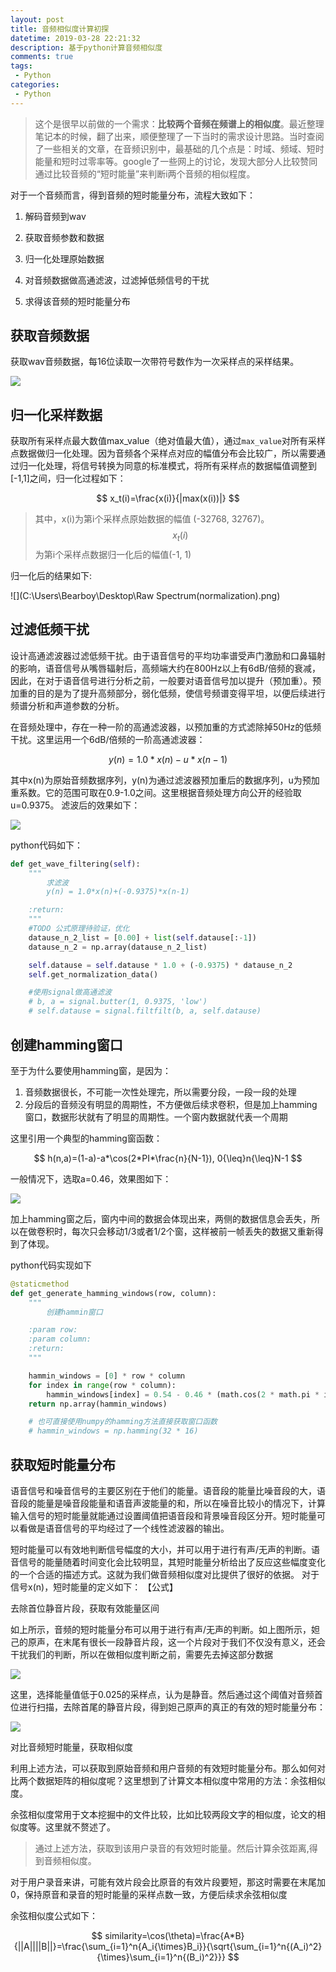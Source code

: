 ```yaml
---
layout: post
title: 音频相似度计算初探
datetime: 2019-03-28 22:21:32
description: 基于python计算音频相似度
comments: true
tags:
 - Python
categories:
 - Python
---
```




> 这个是很早以前做的一个需求：**比较两个音频在频谱上的相似度**。最近整理笔记本的时候，翻了出来，顺便整理了一下当时的需求设计思路。当时查阅了一些相关的文章，在音频识别中，最基础的几个点是：时域、频域、短时能量和短时过零率等。google了一些网上的讨论，发现大部分人比较赞同通过比较音频的“短时能量”来判断i两个音频的相似程度。

对于一个音频而言，得到音频的短时能量分布，流程大致如下：

1. 解码音频到wav

2. 获取音频参数和数据

3. 归一化处理原始数据

4. 对音频数据做高通滤波，过滤掉低频信号的干扰

5. 求得该音频的短时能量分布

   

## 获取音频数据

获取wav音频数据，每16位读取一次带符号数作为一次采样点的采样结果。

![](C:\Users\Bearboy\Desktop\raw_spectrum.png)



## 归一化采样数据

获取所有采样点最大数值max_value（绝对值最大值），通过`max_value`对所有采样点数据做归一化处理。因为音频各个采样点对应的幅值分布会比较广，所以需要通过归一化处理，将信号转换为同意的标准模式，将所有采样点的数据幅值调整到[-1,1]之间，归一化过程如下：


$$
x_t(i)=\frac{x(i)}{|max(x(i))|}
$$




>  其中，x(i)为第i个采样点原始数据的幅值 (-32768, 32767)。$$x_t(i)$$ 为第i个采样点数据归一化后的幅值(-1, 1)
>



归一化后的结果如下:

![](C:\Users\Bearboy\Desktop\Raw Spectrum(normalization).png)



## 过滤低频干扰

设计高通滤波器过滤低频干扰。由于语音信号的平均功率谱受声门激励和口鼻辐射的影响，语音信号从嘴唇辐射后，高频端大约在800Hz以上有6dB/倍频的衰减，因此，在对于语音信号进行分析之前，一般要对语音信号加以提升（预加重）。预加重的目的是为了提升高频部分，弱化低频，使信号频谱变得平坦，以便后续进行频谱分析和声道参数的分析。



在音频处理中，存在一种一阶的高通滤波器，以预加重的方式滤除掉50Hz的低频干扰。这里运用一个6dB/倍频的一阶高通滤波器：


$$
y(n)=1.0*x(n)-u*x(n-1)
$$


其中x(n)为原始音频数据序列，y(n)为通过滤波器预加重后的数据序列，u为预加重系数。它的范围可取在0.9-1.0之间。这里根据音频处理方向公开的经验取 u=0.9375。
滤波后的效果如下：

![](C:\Users\Bearboy\Desktop\Wave_Filtering.png)



python代码如下：

``` python
def get_wave_filtering(self):
    """
        求滤波
        y(n) = 1.0*x(n)+(-0.9375)*x(n-1)

    :return:
    """
    #TODO 公式原理待验证，优化
    datause_n_2_list = [0.00] + list(self.datause[:-1])
    datause_n_2 = np.array(datause_n_2_list)

    self.datause = self.datause * 1.0 + (-0.9375) * datause_n_2
    self.get_normalization_data()

    #使用signal做高通滤波
    # b, a = signal.butter(1, 0.9375, 'low')
    # self.datause = signal.filtfilt(b, a, self.datause)
```



## 创建hamming窗口

至于为什么要使用hamming窗，是因为：

1. 音频数据很长，不可能一次性处理完，所以需要分段，一段一段的处理
2. 分段后的音频没有明显的周期性，不方便做后续求卷积，但是加上hamming窗口，数据形状就有了明显的周期性。一个窗内数据就代表一个周期

这里引用一个典型的hamming窗函数：


$$
h(n,a)=(1-a)-a*\cos(2*PI*\frac{n}{N-1}), 0{\leq}n{\leq}N-1
$$




一般情况下，选取a=0.46，效果图如下：

![](C:\Users\Bearboy\Desktop\Wave_Filtering2.png)

加上hamming窗之后，窗内中间的数据会体现出来，两侧的数据信息会丢失，所以在做卷积时，每次只会移动1/3或者1/2个窗，这样被前一帧丢失的数据又重新得到了体现。

python代码实现如下

``` python
@staticmethod
def get_generate_hamming_windows(row, column):
    """
        创建hammin窗口

    :param row:
    :param column:
    :return:
    """

    hammin_windows = [0] * row * column
    for index in range(row * column):
        hammin_windows[index] = 0.54 - 0.46 * (math.cos(2 * math.pi * index / (row * column - 1)))
    return np.array(hammin_windows)

    # 也可直接使用numpy的hamming方法直接获取窗口函数
    # hammin_windows = np.hamming(32 * 16)
```



## 获取短时能量分布

语音信号和噪音信号的主要区别在于他们的能量。语音段的能量比噪音段的大，语音段的能量是噪音段能量和语音声波能量的和，所以在噪音比较小的情况下，计算输入信号的短时能量就能通过设置阈值把语音段和背景噪音段区分开。短时能量可以看做是语音信号的平均经过了一个线性滤波器的输出。

短时能量可以有效地判断信号幅度的大小，并可以用于进行有声/无声的判断。语音信号的能量随着时间变化会比较明显，其短时能量分析给出了反应这些幅度变化的一个合适的描述方式。这就为我们做音频相似度对比提供了很好的依据。
对于信号x(n)，短时能量的定义如下：
【公式】

去除首位静音片段，获取有效能量区间

如上所示，音频的短时能量分布可以用于进行有声/无声的判断。如上图所示，妲己的原声，在末尾有很长一段静音片段，这一个片段对于我们不仅没有意义，还会干扰我们的判断，所以在做相似度判断之前，需要先去掉这部分数据	

![](C:\Users\Bearboy\Desktop\Wave_Filtering1-1.png)

这里，选择能量值低于0.025的采样点，认为是静音。然后通过这个阈值对音频首位进行扫描，去除首尾的静音片段，得到妲己原声的真正的有效的短时能量分布：



![](C:\Users\Bearboy\Desktop\Useful_Short_Time_Energy.png)



对比音频短时能量，获取相似度

利用上述方法，可以获取到原始音频和用户音频的有效短时能量分布。那么如何对比两个数据矩阵的相似度呢？这里想到了计算文本相似度中常用的方法：余弦相似度。

余弦相似度常用于文本挖掘中的文件比较，比如比较两段文字的相似度，论文的相似度等。这里就不赘述了。



>  通过上述方法，获取到该用户录音的有效短时能量。然后计算余弦距离,得到音频相似度。



对于用户录音来讲，可能有效片段会比原音的有效片段要短，那这时需要在末尾加0，保持原音和录音的短时能量的采样点数一致，方便后续求余弦相似度

余弦相似度公式如下：


$$
similarity=\cos(\theta)=\frac{A*B}{||A||||B||}=\frac{\sum_{i=1}^n{A_i{\times}B_i}}{\sqrt{\sum_{i=1}^n{(A_i)^2}{\times}\sum_{i=1}^n{(B_i)^2}}}
$$


